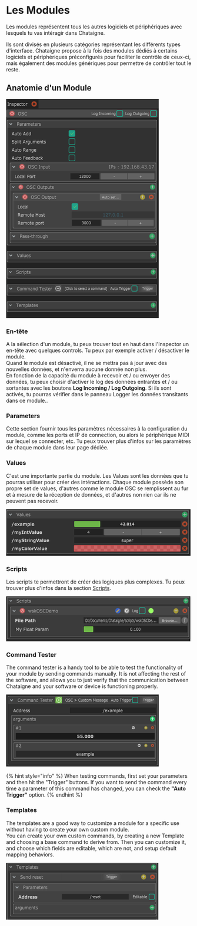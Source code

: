 # Les Modules

Les modules représentent tous les autres logiciels et périphériques avec lesquels tu vas intéragir dans Chataigne.

Ils sont divisés en plusieurs catégories représentant les différents types d'interface. Chataigne propose à la fois des modules dédiés à certains logiciels et périphériques préconfigurés pour faciliter le contrôle de ceux-ci, mais également des modules génériques pour permettre de contrôler tout le reste.

## Anatomie d'un Module

![The Inspector view of an OSC Module](../.gitbook/assets/osc.png)

### En-tête

A la sélection d'un module, tu peux trouver tout en haut dans l'Inspector un en-tête avec quelques controls. Tu peux par exemple activer / désactiver le module.  
Quand le module est désactivé, il ne se mettra pas à jour avec des nouvelles données, et n'enverra aucune donnée non plus.  
En fonction de la capacité du module à recevoir et / ou envoyer des données, tu peux choisir d'activer le log des données entrantes et / ou sortantes avec les boutons **Log Incoming / Log Outgoing**. Si ils sont activés, tu pourras vérifier dans le panneau Logger les données transitants dans ce module..

### Parameters

Cette section fournir tous les paramètres nécessaires à la configuration du module, comme les ports et IP de connection, ou alors le périphérique MIDI sur lequel se connecter, etc. Tu peux trouver plus d'infos sur les paramètres de chaque module dans leur page dédiée.

### Values

C'est une importante partie du module. Les Values sont les données que tu pourras utiliser pour créer des intéractions. Chaque module possède son propre set de values, d'autres comme le module OSC se remplissent au fur et à mesure de la réception de données, et d'autres non rien car ils ne peuvent pas recevoir.

![](../.gitbook/assets/osc_values.png)

### Scripts

Les scripts te permettront de créer des logiques plus complexes. Tu peux trouver plus d'infos dans la section [Scripts](../scripting/untitled.md).

![](../.gitbook/assets/module_scripts.png)

### Command Tester

The command tester is a handy tool to be able to test the functionality of your module by sending commands manually. It is not affecting the rest of the software, and allows you to just verify that the communication between Chataigne and your software or device is functioning properly.

![](../.gitbook/assets/command-tester.png)

{% hint style="info" %}
When testing commands, first set your parameters and then hit the "Trigger" buttons. If you want to send the command every time a parameter of this command has changed, you can check the **"Auto Trigger"** option.
{% endhint %}

### Templates

The templates are a good way to customize a module for a specific use without having to create your own custom module.  
You can create your own custom commands, by creating a new Template and choosing a base command to derive from. Then you can customize it, and choose which fields are editable, which are not, and setup default mapping behaviors.

![](../.gitbook/assets/template.png)

